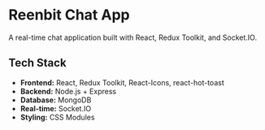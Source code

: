 # Reenbit Chat App

A real-time chat application built with React, Redux Toolkit, and Socket.IO.

## Tech Stack

- **Frontend:** React, Redux Toolkit, React-Icons, react-hot-toast
- **Backend:** Node.js + Express
- **Database:** MongoDB
- **Real-time:** Socket.IO
- **Styling:** CSS Modules
